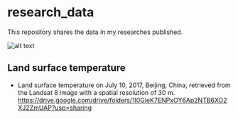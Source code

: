 # research_data
This repository shares the data in my researches published.

![alt text](https://github.com/[jiachengzhao]/[research_data]/lst_2017_07_10_beijing.png?raw=true)
## Land surface temperature
- Land surface temperature on July 10, 2017, Beijing, China, retrieved from the Landsat 8 image with a spatial resolution of 30 m.
https://drive.google.com/drive/folders/1l0GieK7ENPxOY6Ap2NTB6XO2XJ2ZmUAP?usp=sharing
